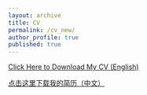 ```yaml
---
layout: archive
title: CV
permalink: /cv_new/
author_profile: true
published: true
---
```


[Click Here to Download My CV (English)](https://kaixie97.github.io/files/cv_english.pdf)

[点击这里下载我的简历（中文）](https://kaixie97.github.io/files/cv_chinese.pdf)
